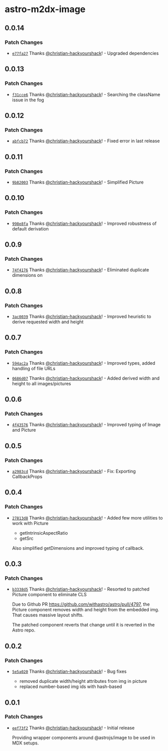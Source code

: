 # astro-m2dx-image

## 0.0.14

### Patch Changes

- [`e77fa27`](https://github.com/christian-hackyourshack/npm/commit/e77fa27288574bddf1aaaf37f82eee24dd5f5518) Thanks [@christian-hackyourshack](https://github.com/christian-hackyourshack)! - Upgraded dependencies

## 0.0.13

### Patch Changes

- [`f31cce6`](https://github.com/christian-hackyourshack/npm/commit/f31cce6027030ce0da4f72e16f96600843cb4a6e) Thanks [@christian-hackyourshack](https://github.com/christian-hackyourshack)! - Searching the className issue in the fog

## 0.0.12

### Patch Changes

- [`abfcb72`](https://github.com/christian-hackyourshack/npm/commit/abfcb72b4036b5f96c1037899f0a7d2ed27125b7) Thanks [@christian-hackyourshack](https://github.com/christian-hackyourshack)! - Fixed error in last release

## 0.0.11

### Patch Changes

- [`9b82003`](https://github.com/christian-hackyourshack/npm/commit/9b82003c7d5bab6e0285423e7dc644ea1ab619fa) Thanks [@christian-hackyourshack](https://github.com/christian-hackyourshack)! - Simplified Picture

## 0.0.10

### Patch Changes

- [`998e8fa`](https://github.com/christian-hackyourshack/npm/commit/998e8fafc056021c74926ab19a848eaedbf2ab4b) Thanks [@christian-hackyourshack](https://github.com/christian-hackyourshack)! - Improved robustness of default derivation

## 0.0.9

### Patch Changes

- [`74f4176`](https://github.com/christian-hackyourshack/npm/commit/74f4176ed789427b62e3f5fabd8c177db5b057c9) Thanks [@christian-hackyourshack](https://github.com/christian-hackyourshack)! - Eliminated duplicate dimensions on <img>

## 0.0.8

### Patch Changes

- [`3ac0039`](https://github.com/christian-hackyourshack/npm/commit/3ac003949c023af8c0591a144c4931bfbbab3b9c) Thanks [@christian-hackyourshack](https://github.com/christian-hackyourshack)! - Improved heuristic to derive requested width and height

## 0.0.7

### Patch Changes

- [`594ac2a`](https://github.com/christian-hackyourshack/npm/commit/594ac2a771d098fe296d58581158fe3b6dddc7c1) Thanks [@christian-hackyourshack](https://github.com/christian-hackyourshack)! - Improved types, added handling of file URLs

- [`0686d07`](https://github.com/christian-hackyourshack/npm/commit/0686d0730d846d45dbadda4a1ff341faf458836e) Thanks [@christian-hackyourshack](https://github.com/christian-hackyourshack)! - Added derived width and height to all images/pictures

## 0.0.6

### Patch Changes

- [`4f43576`](https://github.com/christian-hackyourshack/npm/commit/4f43576993b0a2b143c3308db684514dcf09c67b) Thanks [@christian-hackyourshack](https://github.com/christian-hackyourshack)! - Improved typing of Image and Picture

## 0.0.5

### Patch Changes

- [`a2983cd`](https://github.com/christian-hackyourshack/npm/commit/a2983cdf38c15d524b52686574707cb356851e98) Thanks [@christian-hackyourshack](https://github.com/christian-hackyourshack)! - Fix: Exporting CallbackProps

## 0.0.4

### Patch Changes

- [`27813d8`](https://github.com/christian-hackyourshack/npm/commit/27813d830d08fc670cdd797cfd2c09c25cc43814) Thanks [@christian-hackyourshack](https://github.com/christian-hackyourshack)! - Added few more utilities to work with Picture

  - getIntrinsicAspectRatio
  - getSrc

  Also simplified getDimensions and improved typing of callback.

## 0.0.3

### Patch Changes

- [`b3338d5`](https://github.com/christian-hackyourshack/npm/commit/b3338d50562397f7fd5b2c11e1d4a69a75ef3463) Thanks [@christian-hackyourshack](https://github.com/christian-hackyourshack)! - Resorted to patched Picture component to eliminate CLS

  Due to Github PR https://github.com/withastro/astro/pull/4797, the Picture component removes width and height from the embedded img. That causes massive layout shifts.

  The patched component reverts that change until it is reverted in the Astro repo.

## 0.0.2

### Patch Changes

- [`5e5a020`](https://github.com/christian-hackyourshack/npm/commit/5e5a0200f239bcb2f9c1c3fe5e776d330dec3ff3) Thanks [@christian-hackyourshack](https://github.com/christian-hackyourshack)! - Bug fixes

  - removed duplicate width/height attributes from img in picture
  - replaced number-based img ids with hash-based

## 0.0.1

### Patch Changes

- [`eef73f2`](https://github.com/christian-hackyourshack/npm/commit/eef73f2f2d791814604237911cad17f18df681b7) Thanks [@christian-hackyourshack](https://github.com/christian-hackyourshack)! - Initial release

  Providing wrapper components around @astrojs/image to be used in MDX setups.

